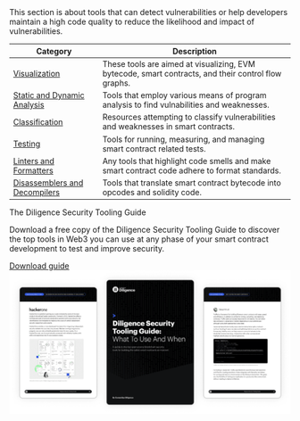 <link href="./index.css" rel="stylesheet"></link>
This section is about tools that can detect vulnerabilities or help developers maintain a high
code quality to reduce the likelihood and impact of vulnerabilities.

| Category                                                        | Description                                                                                         |
| --------------------------------------------------------------- | --------------------------------------------------------------------------------------------------- |
| [Visualization](./visualization.md)                             | These tools are aimed at visualizing, EVM bytecode, smart contracts, and their control flow graphs. |
| [Static and Dynamic Analysis](./static-and-dynamic-analysis.md) | Tools that employ various means of program analysis to find vulnabilities and weaknesses.           |
| [Classification](./classification.md)                           | Resources attempting to classify vulnerabilities and weaknesses in smart contracts.                 |
| [Testing](./testing.md)                                         | Tools for running, measuring, and managing smart contract related tests.                            |
| [Linters and Formatters](./linters-and-formatters.md)           | Any tools that highlight code smells and make smart contract code adhere to format standards.       |
| [Disassemblers and Decompilers](./disassemblers.md)             | Tools that translate smart contract bytecode into opcodes and solidity code.                        |

<div class="security-tools-wrapper">
    <div class="inner-wrapper">
        <div class="left">
            <div>
                <p class="title">The Diligence Security Tooling Guide</p>
                <p class="sub-title">Download a free copy of the Diligence Security Tooling Guide to discover the top tools in Web3 you can use at any phase of your smart contract development to test and improve security.</p>
            </div>
            <a href="https://consensys.net/diligence/resources/security-tooling-guide?utm_source=github&utm_medium=devcommunity&utm_campaign=2022_Nov_diligence-security-tooling-guide_content_content" target="_blank">Download guide</a>
        </div>
        <div class="right">
            <img src="../img/security-tools.png" alt="The Diligence Security Tooling Guide" />
        </div>
    </div>
</div>
